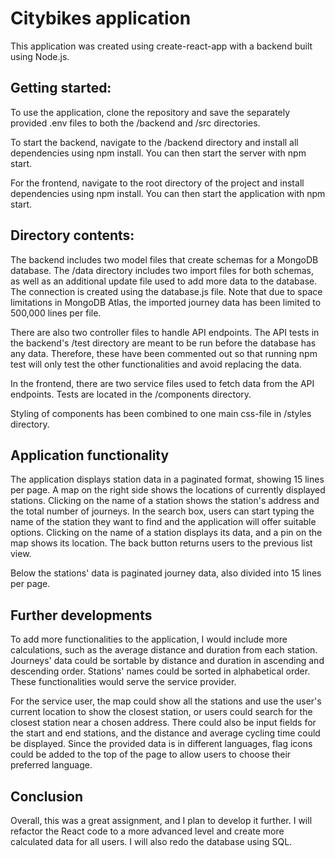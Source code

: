 <h1>Citybikes application</h1>

This application was created using create-react-app with a backend built using Node.js.

<h2>Getting started:</h2>

To use the application, clone the repository and save the separately provided .env files to both the /backend and /src directories.

To start the backend, navigate to the /backend directory and install all dependencies using npm install. You can then start the server with npm start.

For the frontend, navigate to the root directory of the project and install dependencies using npm install. You can then start the application with npm start.

<h2>Directory contents:</h2>

The backend includes two model files that create schemas for a MongoDB database. The /data directory includes two import files for both schemas, as well as an additional update file used to add more data to the database. The connection is created using the database.js file. Note that due to space limitations in MongoDB Atlas, the imported journey data has been limited to 500,000 lines per file.

There are also two controller files to handle API endpoints. The API tests in the backend's /test directory are meant to be run before the database has any data. Therefore, these have been commented out so that running npm test will only test the other functionalities and avoid replacing the data.

In the frontend, there are two service files used to fetch data from the API endpoints. Tests are located in the /components directory.

Styling of components has been combined to one main css-file in /styles directory.

<h2>Application functionality</h2>

The application displays station data in a paginated format, showing 15 lines per page. A map on the right side shows the locations of currently displayed stations. Clicking on the name of a station shows the station's address and the total number of journeys. In the search box, users can start typing the name of the station they want to find and the application will offer suitable options. Clicking on the name of a station displays its data, and a pin on the map shows its location. The back button returns users to the previous list view.

Below the stations' data is paginated journey data, also divided into 15 lines per page.

<h2>Further developments</h2>

To add more functionalities to the application, I would include more calculations, such as the average distance and duration from each station. Journeys' data could be sortable by distance and duration in ascending and descending order. Stations' names could be sorted in alphabetical order. These functionalities would serve the service provider.

For the service user, the map could show all the stations and use the user's current location to show the closest station, or users could search for the closest station near a chosen address. There could also be input fields for the start and end stations, and the distance and average cycling time could be displayed. Since the provided data is in different languages, flag icons could be added to the top of the page to allow users to choose their preferred language.

<h2>Conclusion</h2>

Overall, this was a great assignment, and I plan to develop it further. I will refactor the React code to a more advanced level and create more calculated data for all users. I will also redo the database using SQL.



